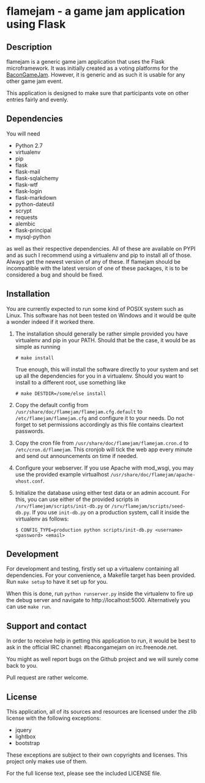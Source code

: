 flamejam - a game jam application using Flask
=============================================

Description
-----------
flamejam is a generic game jam application that uses the Flask microframework.
It was initially created as a voting platforms for the [BaconGameJam](http://www.reddit.com/r/BaconGameJam).
However, it is generic and as such it is usable for any other game jam event.

This application is designed to make sure that participants vote on other
entries fairly and evenly.

Dependencies
------------
You will need

 - Python 2.7
 - virtualenv
 - pip
 - flask
 - flask-mail
 - flask-sqlalchemy
 - flask-wtf
 - flask-login
 - flask-markdown
 - python-dateutil
 - scrypt
 - requests
 - alembic
 - flask-principal
 - mysql-python

as well as their respective dependencies. All of these are available on PYPI and as such
I recommend using a virtualenv and pip to install all of those. Always get the newest version
of any of these. If flamejam should be incompatible with the latest version of one of these
packages, it is to be considered a bug and should be fixed.

Installation
------------
You are currently expected to run some kind of POSIX system such as Linux. This software has
not been tested on Windows and it would be quite a wonder indeed if it worked there.

1.  The installation should generally be rather simple provided you have virtualenv and pip in
    your PATH. Should that be the case, it would be as simple as running

        # make install

    True enough, this will install the software directly to your system and set up all the dependencies
    for you in a virtualenv. Should you want to install to a different root, use something like

        # make DESTDIR=/some/else install

2.  Copy the default config from `/usr/share/doc/flamejam/flamejam.cfg.default` to
    `/etc/flamejam/flamejam.cfg` and configure it to your needs. Do not forget to set permissions
    accordingly as this file contains cleartext passwords.
3.  Copy the cron file from `/usr/share/doc/flamejam/flamejam.cron.d` to `/etc/cron.d/flamejam`.
    This cronjob will tick the web app every minute and send out announcements on time if needed.
4.  Configure your webserver. If you use Apache with mod\_wsgi, you may use the provided example
    virtualhost `/usr/share/doc/flamejam/apache-vhost.conf`.
5.  Initialize the database using either test data or an admin account. For this, you can use
    either of the provided scripts in `/srv/flamejam/scripts/init-db.py` or
    `/srv/flamejam/scripts/seed-db.py`. If you use `init-db.py` on a production system, call it
    inside the virtualenv as follows:

        $ CONFIG_TYPE=production python scripts/init-db.py <username> <password> <email>


Development
-----------
For development and testing, firstly set up a virtualenv containing all dependencies. For your
convenience, a Makefile target has been provided. Run `make setup` to have it set up for you.

When this is done, run `python runserver.py` inside the virtualenv to fire up the
debug server and navigate to http://localhost:5000. Alternatively you can use `make run`.

Support and contact
-------------------
In order to receive help in getting this application to run, it would be best to ask
in the official IRC channel: #bacongamejam on irc.freenode.net.

You might as well report bugs on the Github project and we will surely come back to you.

Pull request are rather welcome.

License
-------
This application, all of its sources and resources are licensed under the zlib license with the
following exceptions:

 - jquery
 - lightbox
 - bootstrap

These exceptions are subject to their own copyrights and licenses. This project only makes use of them.

For the full license text, please see the included LICENSE file.
